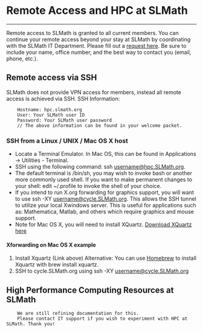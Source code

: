 # Remote Access and HPC at SLMath
---
Remote access to SLMath is granted to all current members. You can continue your remote access beyond your stay at SLMath by coordinating with the SLMath IT Department. Please fill out a [request here](https://SLMathhelpdesk.freshdesk.com/support/home). Be sure to include your name, office number, and the best way to contact you (email, phone, etc.). 

## Remote access via SSH
SLMath does not provide VPN access for members, instead all remote access is achieved via SSH. 
SSH Information:

		Hostname: hpc.slmath.org
		User: Your SLMath user ID
		Password: Your SLMath user password
		// The above information can be found in your welcome packet. 
		
### SSH from a Linux / UNIX / Mac OS X host

* Locate a Terminal Emulator. In Mac OS, this can be found in Applications -> Utilities - Terminal. 
* SSH using the following command: ssh username@hpc.SLMath.org.
* The default terminal is /bin/sh, you may wish to invoke bash or another more commonly used shell. If you want to make permanent changes to your shell: edit ~/.profile to invoke the shell of your choice.
* If you intend to run X.org forwarding for graphics support, you will want to use ssh -XY username@cycle.SLMath.org. This allows the SSH tunnel to utilize your local Xwindows server. This is useful for applications such as: Mathematica, Matlab, and others which require graphics and mouse support. 
* Note for Mac OS X, you will need to install XQuartz. [Download XQuartz here](https://www.xquartz.org/) 

#### Xforwarding on Mac OS X example

1. Install Xquartz (Link above) Alternative: You can use [Homebrew](https://brew.sh/) to install Xquartz with brew install xquartz.
2. SSH to cycle.SLMath.org using ssh -XY username@cycle.SLMath.org

## High Performance Computing Resources at SLMath

		We are still refining documentation for this. 
		Please contact IT support if you wish to experiment with HPC at SLMath. Thank you!
